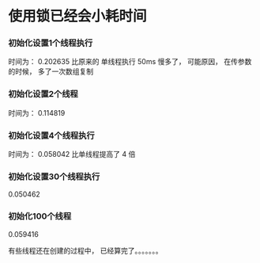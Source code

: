 <!--
 * @Author: Firefly
 * @Date: 2020-03-08 17:28:42
 * @Descripttion: 
 * @LastEditTime: 2020-03-08 22:17:11
 -->



# 使用锁已经会小耗时间


### 初始化设置1个线程执行

时间为： 0.202635
比原来的 单线程执行 50ms 慢多了， 可能原因， 在传参数的时候， 多了一次数组复制

###  初始化设置2个线程

时间为： 0.114819

### 初始化设置4个线程执行

时间为： 0.058042
比单线程提高了 4 倍

### 初始化设置30个线程执行

0.050462

### 初始化100个线程

0.059416

有些线程还在创建的过程中， 已经算完了。。。。。。。